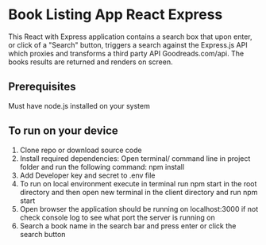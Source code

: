 # Book Listing App React Express

This React with Express application contains a search box that upon enter, or click of a "Search" button, triggers a search against the Express.js API which proxies and transforms a third party API Goodreads.com/api. The books results are returned and renders on screen.

## Prerequisites
Must have node.js installed on your system

## To run on your device
1. Clone repo or download source code
2. Install required dependencies:
Open terminal/ command line in project folder and run the following command:
npm install
3. Add Developer key and secret to .env file
4.  To run on local environment execute in terminal run
npm start in the root directory and then open new terminal in the client directory and run npm start
5. Open browser the application should be running on localhost:3000 if not check console log to see what port the server is running on
6. Search a book name in the search bar and press enter or click the search button
